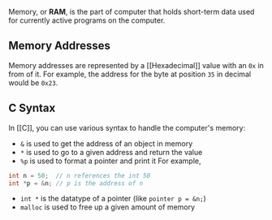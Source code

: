 Memory, or **RAM**, is the part of computer that holds short-term data used for currently active programs on the computer.
## Memory Addresses
Memory addresses are represented by a [[Hexadecimal]] value with an `0x` in from of it. For example, the address for the byte at position `35` in decimal would be `0x23`.
## C Syntax
In [[C]], you can use various syntax to handle the computer's memory:
- `&` is used to get the address of an object in memory
- `*` is used to go to a given address and return the value
- `%p` is used to format a pointer and print it
For example,
```c
int n = 50;  // n references the int 50
int *p = &n; // p is the address of n
```
- `int *` is the datatype of a pointer (like `pointer p = &n;`)
- `malloc` is used to free up a given amount of memory